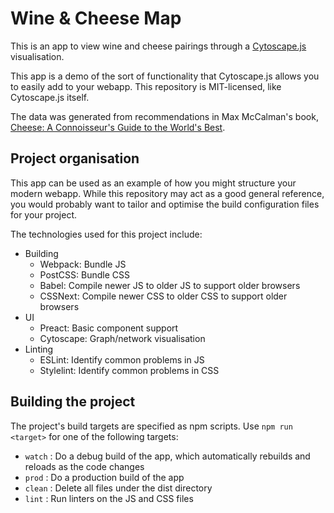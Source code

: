 # Wine & Cheese Map

This is an app to view wine and cheese pairings through a [Cytoscape.js](https://js.cytoscape.org) visualisation.

This app is a demo of the sort of functionality that Cytoscape.js allows you to easily add to your webapp.  This repository is MIT-licensed, like Cytoscape.js itself.

The data was generated from recommendations in Max McCalman's book, [Cheese: A Connoisseur's Guide to the World's Best](https://www.amazon.ca/Cheese-Connoisseurs-Guide-Worlds-Best/dp/1400050340/ref=sr_1_3?s=books&ie=UTF8&qid=1416109370&sr=1-3).

## Project organisation

This app can be used as an example of how you might structure your modern webapp.  While this repository may act as a good general reference, you would probably want to tailor and optimise the build configuration files for your project.

The technologies used for this project include:

- Building
  - Webpack: Bundle JS
  - PostCSS: Bundle CSS
  - Babel: Compile newer JS to older JS to support older browsers
  - CSSNext: Compile newer CSS to older CSS to support older browsers
- UI
  - Preact: Basic component support
  - Cytoscape: Graph/network visualisation
- Linting
  - ESLint: Identify common problems in JS
  - Stylelint: Identify common problems in CSS

## Building the project

The project's build targets are specified as npm scripts.  Use `npm run <target>` for one of the following targets:

- `watch` : Do a debug build of the app, which automatically rebuilds and reloads as the code changes
- `prod` : Do a production build of the app
- `clean` : Delete all files under the dist directory
- `lint` : Run linters on the JS and CSS files

